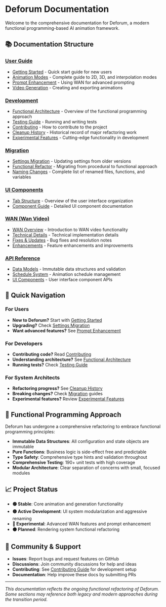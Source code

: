 # Deforum Documentation

Welcome to the comprehensive documentation for Deforum, a modern functional programming-based AI animation framework.

## 📚 Documentation Structure

### [User Guide](user-guide/)
- [Getting Started](user-guide/getting-started.md) - Quick start guide for new users
- [Animation Modes](user-guide/animation-modes.md) - Complete guide to 2D, 3D, and interpolation modes
- [Prompt Enhancement](user-guide/prompt-enhancement.md) - Using WAN for advanced prompting
- [Video Generation](user-guide/video-generation.md) - Creating and exporting animations

### [Development](development/)
- [Functional Architecture](development/functional-architecture.md) - Overview of the functional programming approach
- [Testing Guide](development/testing-guide.md) - Running and writing tests
- [Contributing](development/contributing.md) - How to contribute to the project
- [Cleanup History](development/cleanup-history.md) - Historical record of major refactoring work
- [Experimental Features](development/experimental-features.md) - Cutting-edge functionality in development

### [Migration](migration/)
- [Settings Migration](migration/settings.md) - Updating settings from older versions
- [Functional Refactor](migration/functional-refactor.md) - Migrating from procedural to functional approach
- [Naming Changes](migration/naming-changes.md) - Complete list of renamed files, functions, and variables

### [UI Components](ui/)
- [Tab Structure](ui/tab-structure.md) - Overview of the user interface organization
- [Component Guide](ui/component-guide.md) - Detailed UI component documentation

### [WAN (Wan Video)](wan/)
- [WAN Overview](wan/README.md) - Introduction to WAN video functionality
- [Technical Details](wan/technical.md) - Technical implementation details
- [Fixes & Updates](wan/fixes.md) - Bug fixes and resolution notes
- [Enhancements](wan/enhancements.md) - Feature enhancements and improvements

### [API Reference](api/)
- [Data Models](api/data-models.md) - Immutable data structures and validation
- [Schedule System](api/schedules.md) - Animation schedule management
- [UI Components](api/ui-components.md) - User interface component APIs

## 🎯 Quick Navigation

### For Users
- **New to Deforum?** Start with [Getting Started](user-guide/getting-started.md)
- **Upgrading?** Check [Settings Migration](migration/settings.md)
- **Want advanced features?** See [Prompt Enhancement](user-guide/prompt-enhancement.md)

### For Developers
- **Contributing code?** Read [Contributing](development/contributing.md)
- **Understanding architecture?** See [Functional Architecture](development/functional-architecture.md)
- **Running tests?** Check [Testing Guide](development/testing-guide.md)

### For System Architects
- **Refactoring progress?** See [Cleanup History](development/cleanup-history.md)
- **Breaking changes?** Check [Migration](migration/) guides
- **Experimental features?** Review [Experimental Features](development/experimental-features.md)

## 🔧 Functional Programming Approach

Deforum has undergone a comprehensive refactoring to embrace functional programming principles:

- **Immutable Data Structures**: All configuration and state objects are immutable
- **Pure Functions**: Business logic is side-effect free and predictable
- **Type Safety**: Comprehensive type hints and validation throughout
- **Comprehensive Testing**: 190+ unit tests with high coverage
- **Modular Architecture**: Clear separation of concerns with small, focused modules

## 📈 Project Status

- **🟢 Stable**: Core animation and generation functionality
- **🟡 Active Development**: UI system modularization and aggressive renaming
- **🔵 Experimental**: Advanced WAN features and prompt enhancement
- **🟠 Planned**: Rendering system functional refactoring

## 🤝 Community & Support

- **Issues**: Report bugs and request features on GitHub
- **Discussions**: Join community discussions for help and ideas
- **Contributing**: See [Contributing Guide](development/contributing.md) for development setup
- **Documentation**: Help improve these docs by submitting PRs

---

*This documentation reflects the ongoing functional refactoring of Deforum. Some sections may reference both legacy and modern approaches during the transition period.* 